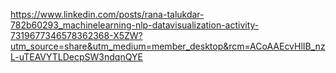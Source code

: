 
https://www.linkedin.com/posts/rana-talukdar-782b60293_machinelearning-nlp-datavisualization-activity-7319677346578362368-X5ZW?utm_source=share&utm_medium=member_desktop&rcm=ACoAAEcvHlIB_nzL-uTEAVYTLDecpSW3ndqnQYE
